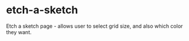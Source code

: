 # etch-a-sketch


Etch a sketch page - allows user to select grid size, and also which color they want.